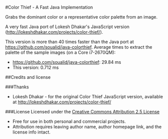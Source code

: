 #Color Thief - A Fast Java Implementation

Grabs the dominant color or a representative color palette from an image.

A very fast Java port of Lokesh Dhakar's JavaScript version (http://lokeshdhakar.com/projects/color-thief/).

This version is more than 40 times faster than the Java port at https://github.com/soualid/java-colorthief. Average times to extract the palette of the sample images (on a Core i7-2670QM):
* https://github.com/soualid/java-colorthief: 29.84 ms
* This version: 0.712 ms


##Credits and license

###Thanks
* Lokesh Dhakar - for the original Color Thief JavaScript version, available at http://lokeshdhakar.com/projects/color-thief/

###License
Licensed under the [Creative Commons Attribution 2.5 License](http://creativecommons.org/licenses/by/2.5/)

* Free for use in both personal and commercial projects.
* Attribution requires leaving author name, author homepage link, and the license info intact.
